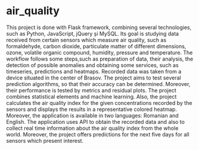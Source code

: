 # air_quality
This project is done with Flask framework, combining several technologies, such as Python, JavaScript, jQuery și MySQL. Its goal is studying data received from certain sensors which measure air quality, such as formaldehyde, carbon dioxide, particulate matter of different dimensions, ozone, volatile organic compound, humidity, pressure and temperature. The workflow follows some steps,such as preparation of data, their analysis, the detection of possible anomalies and obtaining some services, such as timeseries, predictions and heatmaps. Recorded data was taken from a device situated in the center of Brasov. The project aims to test several prediction algorithms, so that their accuracy can be determined. Moreover, their performance is tested by metrics and residual plots. The project combines statistical elements and machine learning. Also, the project calculates the air quality index for the given concentrations recorded by the sensors and displays the results in a representative colored heatmap. Moreover, the application is available in two languages: Romanian and English. The application uses API to obtain the recorded data and also to collect real time information about the air quality index from the whole world. Moreover, the project offers predictions for the next five days for all sensors which present interest.
